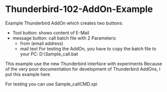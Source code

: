 # Thunderbird-102-AddOn-Example
Example Thunderbird AddOn which creates two buttons:
- Tool button: shows content of E-Mail
- message button: call batch file with 2 Parameters:
  - from (email address)
  - mail text
For testing the AddOn, you have to copy the batch file to your PC: D:\Sample_call.bat

This example use the new Thunderbird interface with experiments
Because of the very poor documentation for development of Thunderbird AddOns, I put this example here

For testing you can use Sample_callCMD.xpi
